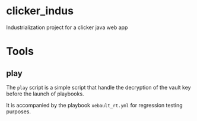 # clicker_indus

Industrialization project for a clicker java web app

# Tools

## play

The `play` script is a simple script that handle the decryption of the vault key before the launch of playbooks.

It is accompanied by the playbook `xebault_rt.yml` for regression testing purposes.

